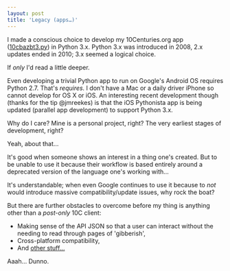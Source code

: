 ```yaml
---
layout: post
title: 'Legacy (apps…)'
---
```


I made a conscious choice to develop my 10Centuries.org app ([10cbazbt3.py](https://github.com/bazbt3/10cbazbt3)) in Python 3.x.  Python 3.x was introduced in 2008, 2.x updates ended in 2010; 3.x seemed a logical choice.

If *only* I'd read a little deeper.

Even developing a trivial Python app to run on Google's Android OS requires Python 2.7.  That's *requires.*  I don't have a Mac or a daily driver iPhone so cannot develop for OS X or iOS.  An interesting recent development though (thanks for the tip @jmreekes) is that the iOS Pythonista app is being updated (parallel app development) to support Python 3.x.

Why do I care?  Mine is a personal project, right?  The very earliest stages of development, right?

Yeah, about that…

It's good when someone shows an interest in a thing one's created.  But to be unable to use it because their workflow is based entirely around a deprecated version of the language one's working with…

It's understandable; when even Google continues to use it because to *not* would introduce massive compatibility/update issues, why rock the boat?

But there are further obstacles to overcome before my thing is anything other than a *post-only* 10C client:

* Making sense of the API JSON so that a user can interact without the needing to read through pages of 'gibberish',
* Cross-platform compatibility,
* And [other stuff…](https://github.com/bazbt3/10cbazbt3/issues)

Aaah… Dunno.
